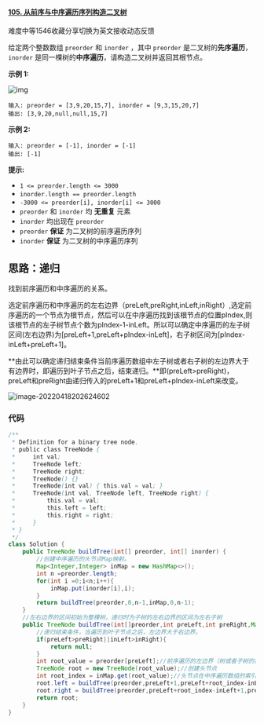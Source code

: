 #### [105. 从前序与中序遍历序列构造二叉树](https://leetcode-cn.com/problems/construct-binary-tree-from-preorder-and-inorder-traversal/)

难度中等1546收藏分享切换为英文接收动态反馈

给定两个整数数组 `preorder` 和 `inorder` ，其中 `preorder` 是二叉树的**先序遍历**， `inorder` 是同一棵树的**中序遍历**，请构造二叉树并返回其根节点。

 

**示例 1:**

![img](https://assets.leetcode.com/uploads/2021/02/19/tree.jpg)

```
输入: preorder = [3,9,20,15,7], inorder = [9,3,15,20,7]
输出: [3,9,20,null,null,15,7]
```

**示例 2:**

```
输入: preorder = [-1], inorder = [-1]
输出: [-1]
```

 

**提示:**

- `1 <= preorder.length <= 3000`
- `inorder.length == preorder.length`
- `-3000 <= preorder[i], inorder[i] <= 3000`
- `preorder` 和 `inorder` 均 **无重复** 元素
- `inorder` 均出现在 `preorder`
- `preorder` **保证** 为二叉树的前序遍历序列
- `inorder` **保证** 为二叉树的中序遍历序列

## 思路：递归

找到前序遍历和中序遍历的关系。

​		选定前序遍历和中序遍历的左右边界（preLeft,preRight,inLeft,inRight）,选定前序遍历的一个节点为根节点，然后可以在中序遍历找到该根节点的位置pIndex,则该根节点的左子树节点个数为pIndex-1-inLeft。所以可以确定中序遍历的左子树区间(左右边界)为[preLeft+1,preLeft+pIndex-inLeft]，右子树区间为[pIndex-inLeft+preLeft+1]。

​		**由此可以确定递归结束条件当前序遍历数组中左子树或者右子树的左边界大于有边界时，即遍历到叶子节点之后，结束递归。**即(preLeft>preRight)，preLeft和preRight由递归传入的preLeft+1和preLeft+pIndex-inLeft来改变。

![image-20220418202624602](C:\Users\鹤\AppData\Roaming\Typora\typora-user-images\image-20220418202624602.png)

### 代码

```java
/**
 * Definition for a binary tree node.
 * public class TreeNode {
 *     int val;
 *     TreeNode left;
 *     TreeNode right;
 *     TreeNode() {}
 *     TreeNode(int val) { this.val = val; }
 *     TreeNode(int val, TreeNode left, TreeNode right) {
 *         this.val = val;
 *         this.left = left;
 *         this.right = right;
 *     }
 * }
 */
class Solution {
    public TreeNode buildTree(int[] preorder, int[] inorder) {
        //创建中序遍历的头节点Map映射。
        Map<Integer,Integer> inMap = new HashMap<>();
        int n =preorder.length;
        for(int i =0;i<n;i++){
            inMap.put(inorder[i],i);
        }
        return buildTree(preorder,0,n-1,inMap,0,n-1);
    }
    //左右边界的区间初始为整棵树，递归时为子树的左右边界的区间为左右子树
    public TreeNode buildTree(int[]preorder,int preLeft,int preRight,Map<Integer,Integer> inMap,int inLeft,int inRight){
        //递归结束条件，当遍历到叶子节点之后，左边界大于右边界。
        if(preLeft>preRight||inLeft>inRight){
            return null;
        }
        int root_value = preorder[preLeft];//前序遍历的左边界（树或者子树的第一个节点）为头节点
        TreeNode root = new TreeNode(root_value);//创建头节点
        int root_index = inMap.get(root_value);//头节点在中序遍历数组的索引
        root.left = buildTree(preorder,preLeft+1,preLeft+root_index-inLeft,inMap,inLeft,root_index-1);
        root.right = buildTree(preorder,preLeft+root_index-inLeft+1,preRight,inMap,root_index+1,inRight);
        return root;
    }
}
```
